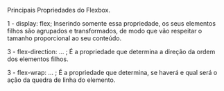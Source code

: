 Principais Propriedades do Flexbox.

1 - display: flex; Inserindo somente essa propriedade, os seus elementos filhos são agrupados e transformados, de modo que vão respeitar o tamanho proporcional ao seu conteúdo.

3 - flex-direction: ... ;
    É a propriedade que determina a direção da ordem dos elementos filhos.

3 - flex-wrap: ... ;
    É a propriedade que determina, se haverá e qual será o ação da quedra de linha do elemento.